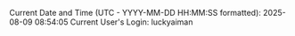 Current Date and Time (UTC - YYYY-MM-DD HH:MM:SS formatted): 2025-08-09 08:54:05
Current User's Login: luckyaiman
